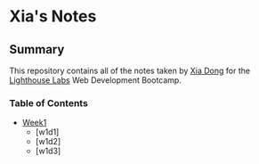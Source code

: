 # Xia's Notes

## Summary
This repository contains all of the notes taken by [Xia Dong](https://github.com/kekexd) for the [Lighthouse Labs](https://lighthouselabs.ca/) Web Development Bootcamp.

### Table of Contents
* [Week1](/Week_1)
  * [w1d1]
  * [w1d2]
  * [w1d3]
